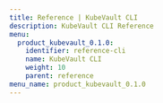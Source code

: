 ```yaml
---
title: Reference | KubeVault CLI
description: KubeVault CLI Reference
menu:
  product_kubevault_0.1.0:
    identifier: reference-cli
    name: KubeVault CLI
    weight: 10
    parent: reference
menu_name: product_kubevault_0.1.0
---
```

